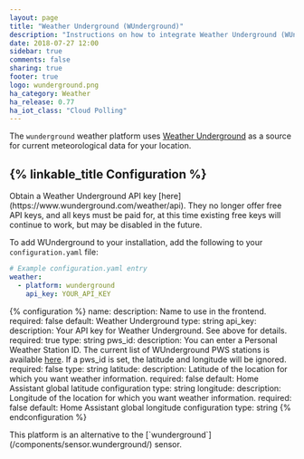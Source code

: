 ```yaml
---
layout: page
title: "Weather Underground (WUnderground)"
description: "Instructions on how to integrate Weather Underground (WUnderground) within Home Assistant."
date: 2018-07-27 12:00
sidebar: true
comments: false
sharing: true
footer: true
logo: wunderground.png
ha_category: Weather
ha_release: 0.77
ha_iot_class: "Cloud Polling"
---
```


The `wunderground` weather platform uses [Weather Underground](http://www.wunderground.com/) as a source for current meteorological data for your location.

## {% linkable_title Configuration %}

<p class='note warning'>
Obtain a Weather Underground API key [here](https://www.wunderground.com/weather/api). They no longer offer free API keys, and all keys must be paid for, at this time existing free keys will continue to work, but may be disabled in the future.
</p>

To add WUnderground to your installation, add the following to your `configuration.yaml` file:

```yaml
# Example configuration.yaml entry
weather:
  - platform: wunderground
    api_key: YOUR_API_KEY
```

{% configuration %}
name:
  description:  Name to use in the frontend.
  required: false 
  default: Weather Underground
  type: string
api_key:
  description: Your API key for Weather Underground. See above for details.
  required: true 
  type: string
pws_id:
  description: You can enter a Personal Weather Station ID. The current list of WUnderground PWS stations is available [here](https://www.wunderground.com/weatherstation/ListStations.asp). If a pws_id is set, the latitude and longitude will be ignored.
  required: false 
  type: string
latitude:
  description: Latitude of the location for which you want weather information.
  required: false 
  default: Home Assistant global latitude configuration 
  type: string
longitude:
  description: Longitude of the location for which you want weather information.
  required: false 
  default: Home Assistant global longitude configuration 
  type: string
{% endconfiguration %}

<p class='note'>
This platform is an alternative to the [`wunderground`](/components/sensor.wunderground/) sensor. 
</p>
